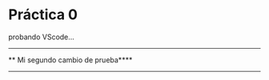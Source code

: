  # Práctica 0

probando VScode...

**********************************
** Mi segundo cambio de prueba****
**********************************
